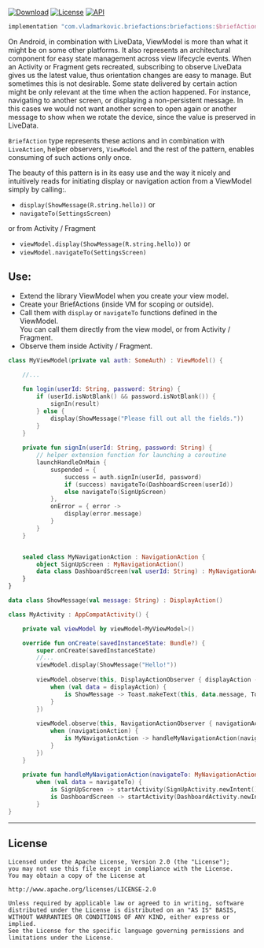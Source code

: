[![Download](https://img.shields.io/github/package-json/v/vlad-markovic/AndroidBriefActions)](https://bintray.com/vlad-markovic/maven/com.vladmarkovic.briefactions/_latestVersion)
[![License](https://img.shields.io/badge/License-Apache%202.0-blue.svg)](https://opensource.org/licenses/Apache-2.0)
[![API](https://img.shields.io/badge/API-14%2B-brightgreen.svg?style=flat)](https://source.android.com/setup/start/build-numbers)

```groovy
implementation "com.vladmarkovic.briefactions:briefactions:$briefActionsVersion"
```

On Android, in combination with LiveData, ViewModel is more than what it might be on some other platforms.
It also represents an architectural component for easy state management across view lifecycle events.
When an Activity or Fragment gets recreated, subscribing to observe LiveData gives us the latest value,
thus orientation changes are easy to manage. But sometimes this is not desirable.
Some state delivered by certain action might be only relevant at the time when the action happened.
For instance, navigating to another screen, or displaying a non-persistent message.
In this cases we would not want another screen to open again or another message
to show when we rotate the device, since the value is preserved in LiveData.

`BriefAction` type represents these actions and in combination with `LiveAction`,
helper observers, `ViewModel` and the rest of the pattern, enables consuming of such actions only once.

The beauty of this pattern is in its easy use and the way it nicely and intuitively reads for initiating display or navigation action from a ViewModel simply by calling:.
 - `display(ShowMessage(R.string.hello))` or
 - `navigateTo(SettingsScreen)`

or from Activity / Fragment
 - `viewModel.display(ShowMessage(R.string.hello))` or
 - `viewModel.navigateTo(SettingsScreen)`

##  Use:

 - Extend the library ViewModel when you create your view model.
 - Create your BriefActions (inside VM for scoping or outside).
 - Call them with `display` or `navigateTo` functions defined in the ViewModel.  
   You can call them directly from the view model, or from Activity / Fragment.
 - Observe them inside Activity / Fragment.

```kotlin
class MyViewModel(private val auth: SomeAuth) : ViewModel() {

    //...
    
    fun login(userId: String, password: String) {
        if (userId.isNotBlank() && password.isNotBlank()) {
            signIn(result)
        } else {
            display(ShowMessage("Please fill out all the fields."))
        }
    }
    
    private fun signIn(userId: String, password: String) {
        // helper extension function for launching a coroutine
        launchHandleOnMain {
            suspended = {
                success = auth.signIn(userId, password)
                if (success) navigateTo(DashboardScreen(userId))
                else navigateTo(SignUpScreen)
            },
            onError = { error ->
                display(error.message) 
            }
        }
    }


    sealed class MyNavigationAction : NavigationAction {
        object SignUpScreen : MyNavigationAction()
        data class DashboardScreen(val userId: String) : MyNavigationAction()
    }
}
```

```kotlin
data class ShowMessage(val message: String) : DisplayAction()
```

```kotlin
class MyActivity : AppCompatActivity() {

    private val viewModel by viewModel<MyViewModel>()

    override fun onCreate(savedInstanceState: Bundle?) {
        super.onCreate(savedInstanceState)
        //...
        viewModel.display(ShowMessage("Hello!"))
        
        viewModel.observe(this, DisplayActionObserver { displayAction ->
            when (val data = displayAction) {
                is ShowMessage -> Toast.makeText(this, data.message, Toast.LENGTH_SHORT).show()
            }
        })
        
        viewModel.observe(this, NavigationActionObserver { navigationAction ->
            when (navigationAction) {
                is MyNavigationAction -> handleMyNavigationAction(navigationAction)
            }
        })
    }
    
    private fun handleMyNavigationAction(navigateTo: MyNavigationAction) =
        when (val data = navigateTo) {
            is SignUpScreen -> startActivity(SignUpActivity.newIntent())
            is DashboardScreen -> startActivity(DashboardActivity.newIntent(data.userId))
        }
}
```
________________________________________________________________________

## License
```
Licensed under the Apache License, Version 2.0 (the "License");
you may not use this file except in compliance with the License.
You may obtain a copy of the License at

http://www.apache.org/licenses/LICENSE-2.0

Unless required by applicable law or agreed to in writing, software
distributed under the License is distributed on an "AS IS" BASIS,
WITHOUT WARRANTIES OR CONDITIONS OF ANY KIND, either express or implied.
See the License for the specific language governing permissions and
limitations under the License.
```